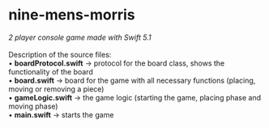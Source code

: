 # nine-mens-morris
*2 player console game made with Swift 5.1*<br /><br />
Description of the source files:<br />
• **boardProtocol.swift** -> protocol for the board class, shows the functionality of the board<br />
• **board.swift** -> board for the game with all necessary functions (placing, moving or removing a piece)<br />
• **gameLogic.swift** -> the game logic (starting the game, placing phase and moving phase) <br />
• **main.swift** -> starts the game 
